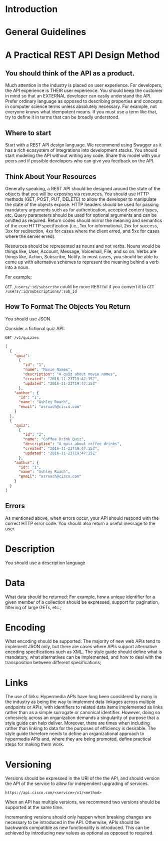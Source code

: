 # Introduction

# General Guidelines

# A Practical REST API Design Method

## You should think of the API as a product.

Much attention in the industry is placed on user experience.  For developers, the API experience is THEIR user experience.  You should keep the customer in mind so that an EXTERNAL developer can easily understand the API.  Prefer ordinary language as opposed to describing properties and concepts in computer science terms unless absolutely necessary.  For example, not everyone knows what idempotent means.  If you must use a term like that, try to define it in terms that can be broadly understood.

## Where to start

Start with a REST API design language.  We recommend using Swagger as it has a rich ecosystem of integrations into development stacks.  You should start modeling the API without writing any code.  Share this model with your peers and if possible developers who can give you feedback on the API.  

## Think About Your Resources

Generally speaking, a REST API should be designed around the state of the objects that you will be exposing via resources.  You should use HTTP methods (GET, POST, PUT, DELETE) to allow the developer to manipulate the state of the objects expose.  HTTP headers should be used for passing mandatory arguments such as for authentication, accepted content types, etc.  Query parameters should be used for optional arguments and can be omitted as required.  Return codes should mirror the meaning and semantics of the core HTTP specification (i.e., 1xx for informational, 2xx for success, 3xx for redirection, 4xx for cases where the client erred, and 5xx for cases where the server erred).

Resources should be represented as nouns and not verbs.  Nouns would be things like, User, Account, Message, Voicemail, File, and so on.  Verbs are things like, Action, Subscribe, Notify.  In most cases, you should be able to come up with alternative schemes to represent the meaning behind a verb into a noun.

For example:

`GET /users/:id/subscribe` could be more RESTful if you convert it to `GET /users/:id/subscriptions/:sub_id`

## How To Format The Objects You Return

You should use JSON.  

Consider a fictional quiz API:

`GET /v1/quizzes`

```JSON
[
  {
    "quiz":
      {
        "id": "1",
        "name": "Movie Names",
        "description": "A quiz about movie names",
        "created": "2016-11-23T19:47:15Z",
        "updated": "2016-11-23T19:47:15Z"
      },
    "author": {
      "id": "1",
      "name": "Ashley Roach",
      "email": "asroach@cisco.com"
    }
  },
  {
    "quiz":
      {
        "id": "2",
        "name": "Coffee Drink Quiz",
        "description": "A quiz about coffee drinks",
        "created": "2016-11-23T19:47:15Z",
        "updated": "2016-11-23T19:47:15Z"
      },
    "author": {
      "id": "1",
      "name": "Ashley Roach",
      "email": "asroach@cisco.com"
    }
  }
]
```

## Errors

As mentioned above, when errors occur, your API should respond with the correct HTTP error code.  You should also return a useful message to the user.

# Description

You should use a description language

# Data

What data should be returned: For example, how a unique identifier for a given member of a collection should be expressed, support for pagination, filtering of large GETs, etc.;

# Encoding

What encoding should be supported: The majority of new web APIs tend to implement JSON only, but there are cases where APIs support alternative encoding specifications such as XML. The style guide should define what is mandatory, what alternatives can be implemented, and how to deal with the transposition between different specifications;

# Links

The use of links: Hypermedia APIs have long been considered by many in the industry as being the way to implement data linkages across multiple endpoints or APIs, with identifiers to related data items implemented as links rather than as a simple surrogate or canonical identifier. However, doing so cohesively across an organization demands a singularity of purpose that a style guide can help deliver. Moreover, there are times when including rather than linking to data for the purposes of efficiency is desirable. The style guide therefore needs to define an organizational approach to hypermedia APIs and, where they are being promoted, define practical steps for making them work.

# Versioning

Versions should be expressed in the URI of the the API, and should version the API of the service to allow for independent upgrading of services.

```
https://api.cisco.com/<service>/v1/<method>
```

When an API has multiple versions, we recommend two versions should be supported at the same time.

Incrementing versions should only happen when breaking changes are necessary to be introduced in the API.  Otherwise, APIs should be backwards compatible as new functionality is introduced.  This can be achieved by introducing new values as optional as opposed to required.
